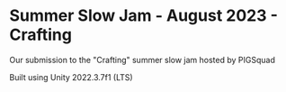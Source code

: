 # Summer Slow Jam - August 2023 - Crafting

Our submission to the "Crafting" summer slow jam hosted by PIGSquad

Built using Unity 2022.3.7f1 (LTS)
